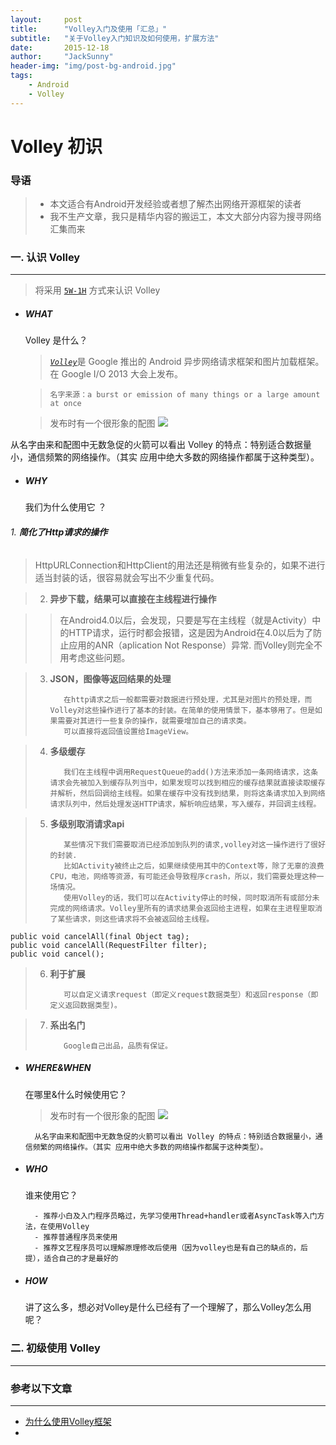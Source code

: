 ```yaml
---
layout:     post
title:      "Volley入门及使用「汇总」"
subtitle:   "关于Volley入门知识及如何使用，扩展方法"
date:       2015-12-18
author:     "JackSunny"
header-img: "img/post-bg-android.jpg"
tags:
    - Android
    - Volley
---
```


# Volley 初识

### 导语

> * 本文适合有Android开发经验或者想了解杰出网络开源框架的读者
> * 我不生产文章，我只是精华内容的搬运工，本文大部分内容为搜寻网络汇集而来


### 一. 认识 Volley

---

> 将采用 [` 5W-1H `](http://baike.baidu.com/link?url=CmW8mjUYCsw0yKQrkARrcCN6TXM81_gdLHS1GbSNkOuJ20XsoJhgopAk2S2kK59acGCZ3VHBv4E5eDxnK5nmma) 方式来认识 Volley

* ##### WHAT

	Volley 是什么？


	> [*`Volley`*](http://developer.android.com/intl/zh-cn/training/volley/index.html)是 Google 推出的 Android 异步网络请求框架和图片加载框架。在 Google I/O 2013 大会上发布。
	
	>     名字来源：a burst or emission of many things or a large amount at once
	
	> 发布时有一个很形象的配图
	> ![](https://raw.githubusercontent.com/android-cn/android-open-project-analysis/master/tool-lib/network/volley/image/volley.png)

从名字由来和配图中无数急促的火箭可以看出 Volley 的特点：特别适合数据量小，通信频繁的网络操作。（其实 应用中绝大多数的网络操作都属于这种类型）。

* ##### WHY

	我们为什么使用它 ？

###### 1. **简化了Http请求的操作**
 
>    HttpURLConnection和HttpClient的用法还是稍微有些复杂的，如果不进行适当封装的话，很容易就会写出不少重复代码。

> 2. **异步下载，结果可以直接在主线程进行操作**

>>在Android4.0以后，会发现，只要是写在主线程（就是Activity）中的HTTP请求，运行时都会报错，这是因为Android在4.0以后为了防止应用的ANR（aplication Not Response）异常.
>     	而Volley则完全不用考虑这些问题。

> 3. **JSON，图像等返回结果的处理**
> 
>			在http请求之后一般都需要对数据进行预处理，尤其是对图片的预处理，而Volley对这些操作进行了基本的封装。在简单的使用情景下，基本够用了。但是如果需要对其进行一些复杂的操作，就需要增加自己的请求类。
>			可以直接将返回值设置给ImageView。

> 4. **多级缓存**
> 
>			我们在主线程中调用RequestQueue的add()方法来添加一条网络请求，这条请求会先被加入到缓存队列当中，如果发现可以找到相应的缓存结果就直接读取缓存并解析，然后回调给主线程。如果在缓存中没有找到结果，则将这条请求加入到网络请求队列中，然后处理发送HTTP请求，解析响应结果，写入缓存，并回调主线程。
	
> 5. **多级别取消请求api**
> 
>			某些情况下我们需要取消已经添加到队列的请求,volley对这一操作进行了很好的封装.
>			比如Activity被终止之后，如果继续使用其中的Context等，除了无辜的浪费CPU，电池，网络等资源，有可能还会导致程序crash，所以，我们需要处理这种一场情况。 
>			使用Volley的话，我们可以在Activity停止的时候，同时取消所有或部分未完成的网络请求。Volley里所有的请求结果会返回给主进程，如果在主进程里取消了某些请求，则这些请求将不会被返回给主线程。
```
public void cancelAll(final Object tag);
public void cancelAll(RequestFilter filter);
public void cancel();
```

> 6. **利于扩展**
> 
>			可以自定义请求request（即定义request数据类型）和返回response（即定义返回数据类型)。

> 7. **系出名门**
> 
>			Google自己出品，品质有保证。

* ##### WHERE&WHEN

	在哪里&什么时候使用它？
	> 发布时有一个很形象的配图
	> ![](https://raw.githubusercontent.com/android-cn/android-open-project-analysis/master/tool-lib/network/volley/image/volley.png)

		从名字由来和配图中无数急促的火箭可以看出 Volley 的特点：特别适合数据量小，通信频繁的网络操作。（其实 应用中绝大多数的网络操作都属于这种类型）。

* ##### WHO
	谁来使用它？
	
		- 推荐小白及入门程序员略过，先学习使用Thread+handler或者AsyncTask等入门方法，在使用Volley
		- 推荐普通程序员来使用
		- 推荐文艺程序员可以理解原理修改后使用（因为volley也是有自己的缺点的，后提），适合自己的才是最好的

* ##### HOW

	讲了这么多，想必对Volley是什么已经有了一个理解了，那么Volley怎么用呢？

### 二. 初级使用 Volley

---




### 参考以下文章
--- 
* [为什么使用Volley框架](http://www.jeepshoe.org/628560891.htm)
* 

